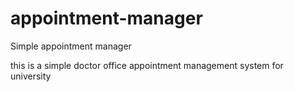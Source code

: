 # appointment-manager
Simple appointment manager

this is a simple doctor office appointment management system for university